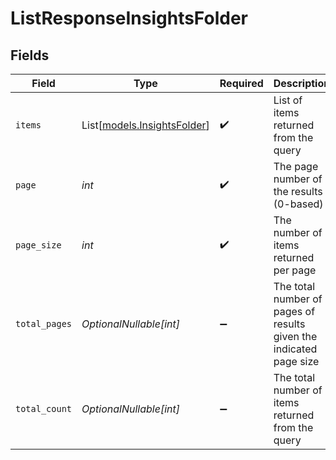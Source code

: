 # ListResponseInsightsFolder


## Fields

| Field                                                              | Type                                                               | Required                                                           | Description                                                        | Example                                                            |
| ------------------------------------------------------------------ | ------------------------------------------------------------------ | ------------------------------------------------------------------ | ------------------------------------------------------------------ | ------------------------------------------------------------------ |
| `items`                                                            | List[[models.InsightsFolder](../models/insightsfolder.md)]         | :heavy_check_mark:                                                 | List of items returned from the query                              |                                                                    |
| `page`                                                             | *int*                                                              | :heavy_check_mark:                                                 | The page number of the results (0-based)                           | 0                                                                  |
| `page_size`                                                        | *int*                                                              | :heavy_check_mark:                                                 | The number of items returned per page                              | 25                                                                 |
| `total_pages`                                                      | *OptionalNullable[int]*                                            | :heavy_minus_sign:                                                 | The total number of pages of results given the indicated page size | 4                                                                  |
| `total_count`                                                      | *OptionalNullable[int]*                                            | :heavy_minus_sign:                                                 | The total number of items returned from the query                  | 100                                                                |